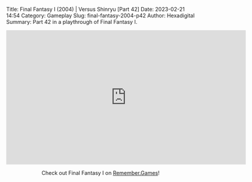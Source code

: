Title: Final Fantasy I (2004) | Versus Shinryu [Part 42]
Date: 2023-02-21 14:54
Category: Gameplay
Slug: final-fantasy-2004-p42
Author: Hexadigital
Summary: Part 42 in a playthrough of Final Fantasy I.

<center><iframe src="https://www.youtube.com/embed/MPd60p05Z78?feature=oembed" allow="accelerometer; autoplay; encrypted-media; gyroscope; picture-in-picture" width="640" height="360" frameborder="0"></iframe>

Check out Final Fantasy I on [Remember.Games](https://remember.games/game/6866/final-fantasy-i-ii-dawn-of-souls/)!</center>

